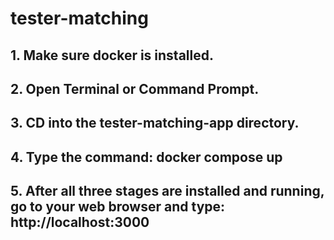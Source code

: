 # tester-matching
## 1. Make sure docker is installed.
## 2. Open Terminal or Command Prompt.
## 3. CD into the tester-matching-app directory.
## 4. Type the command: docker compose up
## 5. After all three stages are installed and running, go to your web browser and type: http://localhost:3000
